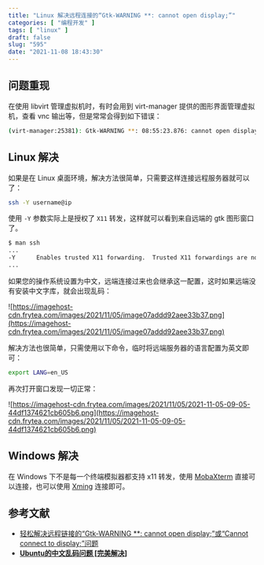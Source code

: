 ```yaml
---
title: "Linux 解决远程连接的“Gtk-WARNING **: cannot open display;”"
categories: [ "编程开发" ]
tags: [ "linux" ]
draft: false
slug: "595"
date: "2021-11-08 18:43:30"
---
```


## 问题重现

在使用 libvirt 管理虚拟机时，有时会用到 virt-manager 提供的图形界面管理虚拟机，查看 vnc 输出等，但是常常会得到如下错误：

```bash
(virt-manager:25381): Gtk-WARNING **: 08:55:23.876: cannot open display:
```

## Linux 解决

如果是在 Linux 桌面环境，解决方法很简单，只需要这样连接远程服务器就可以了：

```bash
ssh -Y username@ip
```

使用 `-Y` 参数实际上是授权了 `X11` 转发，这样就可以看到来自远端的 gtk 图形窗口了。

```bash
$ man ssh
...
-Y      Enables trusted X11 forwarding.  Trusted X11 forwardings are not subjected to the X11 SECURITY extension controls.
...
```

如果您的操作系统设置为中文，远端连接过来也会继承这一配置，这时如果远端没有安装中文字库，就会出现乱码：

![https://imagehost-cdn.frytea.com/images/2021/11/05/image07addd92aee33b37.png](https://imagehost-cdn.frytea.com/images/2021/11/05/image07addd92aee33b37.png)

解决方法也很简单，只需使用以下命令，临时将远端服务器的语言配置为英文即可：

```bash
export LANG=en_US
```

再次打开窗口发现一切正常：

![https://imagehost-cdn.frytea.com/images/2021/11/05/2021-11-05-09-05-44df1374621cb605b6.png](https://imagehost-cdn.frytea.com/images/2021/11/05/2021-11-05-09-05-44df1374621cb605b6.png)

## Windows 解决

在 Windows 下不是每一个终端模拟器都支持 x11 转发，使用 [MobaXterm](https://mobaxterm.mobatek.net/) 直接可以连接，也可以使用 [Xming](https://sourceforge.net/projects/xming/?source=typ_redirect) 连接即可。

## 参考文献

- [轻松解决远程链接的“Gtk-WARNING **: cannot open display;”或“Cannot connect to display;”问题](https://blog.csdn.net/Rong_Toa/article/details/80365932)
- **[Ubuntu的中文乱码问题 [完美解决]](https://blog.csdn.net/weixin_39792252/article/details/80415550)**